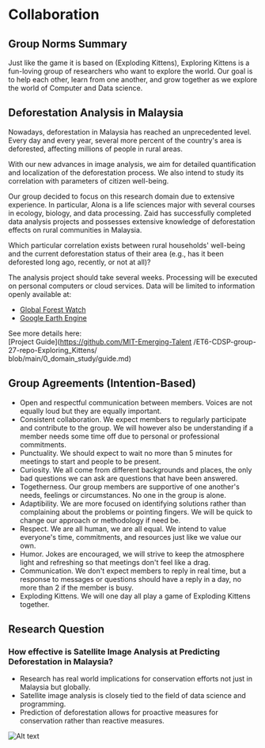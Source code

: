 # Collaboration

## Group Norms Summary

Just like the game it is based on (Exploding Kittens), Exploring Kittens
is a fun-loving group of researchers who want to explore the world.
Our goal is to help each other, learn from one another, and grow together
as we explore the world of Computer and Data science.

## Deforestation Analysis in Malaysia

Nowadays, deforestation in Malaysia has reached an unprecedented level.
Every day and every year, several more percent of the country's
area is deforested, affecting millions of people in rural areas.

With our new advances in image analysis, we aim for detailed quantification and
localization of the deforestation process. We also intend to study
its correlation with parameters of citizen well-being.

Our group decided to focus on this research domain due to extensive experience.
In particular, Alona is a life sciences major with several courses in ecology, biology,
and data processing. Zaid has successfully completed data analysis projects and
possesses extensive knowledge of deforestation effects on rural communities in Malaysia.

Which particular correlation exists between rural households'
well-being and the current deforestation status of their
area (e.g., has it been deforested long ago, recently, or not at all)?

The analysis project should take several weeks. Processing will be executed on personal
computers or cloud services. Data will be limited to information
openly available at:

- [Global Forest Watch](https://www.globalforestwatch.org/)
- [Google Earth Engine](https://earthengine.google.com/)

See more details here:  
[Project Guide](<https://github.com/MIT-Emerging-Talent>
/ET6-CDSP-group-27-repo-Exploring_Kittens/  
blob/main/0_domain_study/guide.md)

## Group Agreements (Intention-Based)

- Open and respectful communication between members. Voices are not equally
loud but they are equally important.
- Consistent collaboration. We expect members to regularly participate and
contribute to the group.
We will however also be understanding if a member
needs some time off due to personal or professional commitments.
- Punctuality. We should expect to wait no more than 5 minutes for meetings
to start and people to be present.
- Curiosity. We all come from different backgrounds and places,
the only bad questions we can ask are questions that have been answered.
- Togetherness. Our group members are supportive of one another's needs, feelings
or circumstances. No one in the group is alone.
- Adaptibility. We are more focused on identifying solutions rather than
complaining about the problems or pointing fingers. We will be quick to change
our approach or methodology if need be.
- Respect. We are all human, we are all equal. We intend to value everyone's
time, commitments, and resources just like we value our own.
- Humor. Jokes are encouraged, we will strive to keep the atmosphere light
and refreshing so that meetings don't feel like a drag.
- Communication. We don't expect members to reply in real time, but
a response to messages or questions should have a reply in a day,
no more than 2 if the member is busy.
- Exploding Kittens. We will one day all play a game of Exploding Kittens
together.

## Research Question

### How effective is Satellite Image Analysis at Predicting Deforestation in Malaysia?

- Research has real world implications for conservation
efforts not just in Malaysia but globally.
- Satellite image analysis is closely tied to the field of
data science and programming.
- Prediction of deforestation allows for proactive measures
for conservation rather than reactive measures.

![Alt text](Exploring_Kittens.png)
